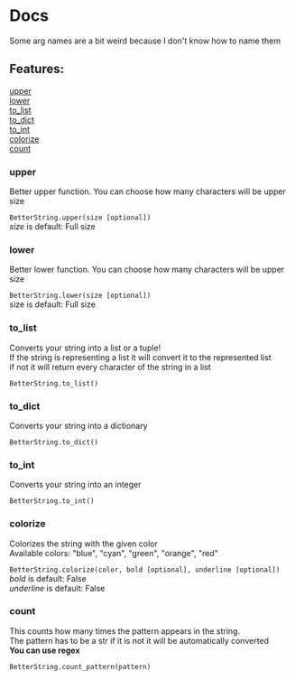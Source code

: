 # Docs
Some arg names are a bit weird because I don't know how to name them   

## Features:   
[upper](#upper)   
[lower](#lower)     
[to_list](#to_list)  
[to_dict](#to_dict)   
[to_int](#to_int)    
[colorize](#colorize)   
[count](#count)   

### upper
Better upper function. You can choose how many characters will be upper size

`BetterString.upper(size [optional])`   
_size_ is default: Full size   

### lower
Better lower function. You can choose how many characters will be upper size

`BetterString.lower(size [optional])`   
size is default: Full size

### to_list
Converts your string into a list or a tuple!   
If the string is representing a list it will convert it to the represented list   
if not it will return every character of the string in a list   

`BetterString.to_list()`

### to_dict
Converts your string into a dictionary

`BetterString.to_dict()`

### to_int
Converts your string into an integer

`BetterString.to_int()`

### colorize
Colorizes the string with the given color    
Available colors: "blue", "cyan", "green", "orange", "red"   

`BetterString.colorize(color, bold [optional], underline [optional]) `    
_bold_ is default: False   
_underline_ is default: False   

### count
This counts how many times the pattern appears in the string.    
The pattern has to be a str if it is not it will be automatically converted    
**You can use regex**

`BetterString.count_pattern(pattern)`
